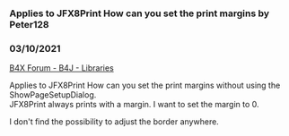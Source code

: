 ### Applies to JFX8Print How can you set the print margins by Peter128
### 03/10/2021
[B4X Forum - B4J - Libraries](https://www.b4x.com/android/forum/threads/128482/)

Applies to JFX8Print How can you set the print margins without using the ShowPageSetupDialog.  
JFX8Print always prints with a margin. I want to set the margin to 0.  
  
I don't find the possibility to adjust the border anywhere.